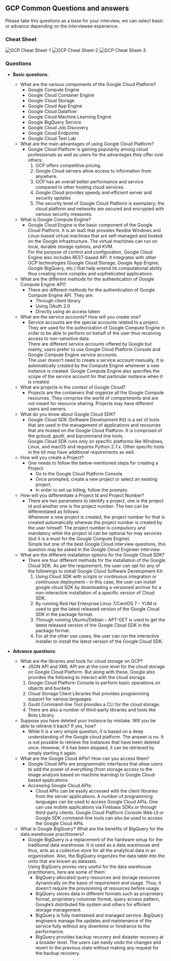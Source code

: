 ## GCP Common Questions and answers

Please take this questions as a base for your interview, we can select basic or advance depending on the interviewee experience.

### Cheat Sheet

![GCP Cheat Sheet-1](https://github.com/DigitalOnUs/devops_interviews/blob/master/img/cheat-sheet/gcp-cheat-sheet-1.png)
![GCP Cheat Sheet-2](https://github.com/DigitalOnUs/devops_interviews/blob/master/img/cheat-sheet/gcp-cheat-sheet-2.png)
![GCP Cheat Sheet-3](https://github.com/DigitalOnUs/devops_interviews/blob/master/img/cheat-sheet/gcp-cheat-sheet-3.png)

### Questions

- **Basic questions**:
    - What are the various components of the Google Cloud Platform?
        + Google Compute Engine
        + Google Cloud Container Engine
        + Google Cloud Storage
        + Google Cloud App Engine
        + Google Cloud Dataflow
        + Google Cloud Machine Learning Engine
        + Google BigQuery Service
        + Google Cloud Job Discovery
        + Google Cloud Endpoints
        + Google Cloud Test Lab
    -  What are the main advantages of using Google Cloud Platform?
        + Google Cloud Platform is gaining popularity among cloud professionals as well as users for the advantages they offer over others:
            1. GCP offers competitive pricing.
            1. Google Cloud servers allow access to information from anywhere. 
            1. GCP has an overall better performance and service compared to other hosting cloud services.
            1. Google Cloud provides speedy and efficient server and security updates
            1. The security level of Google Cloud Platform is exemplary; the cloud platform and networks are secured and encrypted with various security measures.
    - What is Google Compute Engine?
        + Google Cloud Engine is the basic component of the Google Cloud Platform. It is an IaaS that provides flexible Windows and Linux-based virtual machines that are self-managed and hosted on the Google infrastructure. The virtual machines can run on local, durable storage options, and KVM.<br>For the purpose of control and configuration, Google Cloud Engine also includes REST-based API. It integrates with other GCP technologies (Google Cloud Storage, Google App Engine, Google BigQuery, etc.) that help extend its computational ability thus creating more complex and sophisticated applications.
    - What are the different methods for the authentication of Google Compute Engine API?
        + There are different methods for the authentication of Google Compute Engine API. They are:
            * Through client library
            * Using OAuth 2.0
            * Directly using an access token
    - What are the service accounts? How will you create one?
        + Service accounts are the special accounts related to a project. They are used for the authorization of Google Compute Engine in order to be able to perform on behalf of the user thus receiving access to non-sensitive data.<br>There are different service accounts offered by Google but mainly, users prefer to use Google Cloud Platform Console and Google Compute Engine service accounts.<br>The user doesn’t need to create a service account manually. It is automatically created by the Compute Engine whenever a new instance is created. Google Compute Engine also specifies the scope of the service account for that particular instance when it is created.
    - What are projects in the context of Google Cloud?
        + Projects are the containers that organize all the Google Compute resources. They comprise the world of compartments and are not meant for resource sharing. Projects may have different users and owners.
    - What do you know about Google Cloud SDK?
        + Google Cloud SDK (Software Development Kit) is a set of tools that are used in the management of applications and resources that are hosted on the Google Cloud Platform. It is comprised of the gcloud, gsutil, and bqcommand line tools.<br>Google Cloud SDK runs only on specific platforms like Windows, Linux, and macOS and requires Python 2.7.x. Other specific tools in the kit may have additional requirements as well.
    - How will you create a Project?
        + One needs to follow the below-mentioned steps for creating a Project:
            * Go to the Google Cloud Platform Console.
            * Once prompted, create a new project or select an existing project.
            * In order to set up billing, follow the prompts.
    - How will you differentiate a Project Id and Project Number?
        + There are two parameters to identify a project, one is the project id and another one is the project number. The two can be differentiated as follows:<br>Whenever a new project is created, the project number for that is created automatically whereas the project number is created by the user himself. The project number is compulsory and mandatory while the project id can be optional for may services (but it is a must for the Google Compute Engine).<br>Simple but one of the best Google Cloud interview questions, this question may be asked in the Google Cloud Engineer interview.
    - What are the different installation options for the Google Cloud SDK?
        + There are four different methods for the installation of the Google Cloud SDK. As per the requirement, the user can opt for any of the followings to install Google Cloud Software Development Kit:
            1. Using Cloud SDK with scripts or continuous integration or continuous deployment – in this case, the user can install google cloud SDK by downloading a versioned archive for a non-interactive installation of a specific version of Cloud SDK.
            1. By running Red Hat Enterprise Linux 7/CentOS 7 – YUM is used to get the latest released version of the Google Cloud SDK in the package format.
            1. Through running Ubuntu/Debian – APT-GET is used to get the latest released version of the Google Cloud SDK in the package format.
            1. For all the other use cases, the user can run the interactive installer to install the latest version of the Google Cloud SDK.

- **Advance questions**:
    - What are the libraries and tools for cloud storage on GCP?
        + JSON API and XML API are at the core level for the cloud storage on Google Cloud Platform. But along with these, Google also provides the following to interact with the cloud storage.
        1. Google Cloud Platform Console to perform basic operations on objects and buckets
        1. Cloud Storage Client Libraries that provides programming support for various languages.
        1. Gsutil Command-line Tool provides a CLI for the cloud storage.
        1. There are also a number of third-party libraries and tools like Boto Library.
    - Suppose you have deleted your instance by mistake. Will you be able to retrieve it back? If yes, how?
        + While It is a very simple question, it is based on a deep understanding of the Google cloud platform. The answer is no. It is not possible to retrieve the instances that have been deleted once. However, if it has been stopped, it can be retrieved by simply starting it again.
    - What are the Google Cloud APIs? How can you access them?
        + Google Cloud APIs are programmatic interfaces  that allow users to add the power of everything (from storage access to the image analysis based on machine learning) to Google Cloud-based applications.
        + Accessing Google Cloud APIs:
            * Cloud APIs can be easily accessed with the client libraries from the server applications. A number of programming languages can be used to access Google Cloud APIs. One can use mobile applications via Firebase SDKs or through third-party clients. Google Cloud Platform Console Web UI or Google SDK command-line tools can also be used to access the Google Cloud APIs.
    - What is Google BigQuery? What are the benefits of BigQuery for the data warehouse practitioners?
        + Google BigQuery is a replacement of the hardware setup for the traditional data warehouse. It is used as a data warehouse and thus, acts as a collective store for all the analytical data in an organization. Also, the BigQuery organizes the data table into the units that are known as datasets.<br>Using BigQuery proves very useful for the data warehouse practitioners, here are some of them:
            * BigQuery allocated query resources and storage resources dynamically on the basis of requirement and usage. Thus, it doesn’t require the provisioning of resources before usage.
            * BigQuery stores data in different formats such as proprietary format, proprietary columnar format, query access pattern, Google’s distributed file system and others for efficient storage management.
            * BigQuery is fully maintained and managed service. BigQuery engineers manage the updates and maintenance of the service fully without any downtime or hindrance to the performance.
            * BigQuery provides backup recovery and disaster recovery at a broader level. The users can easily undo the changes and revert to the previous state without making any request for the backup recovery.